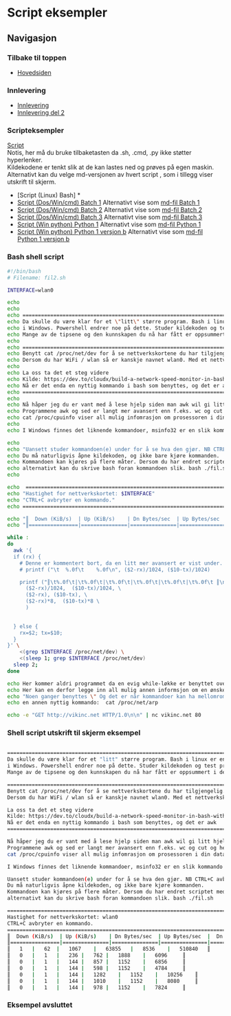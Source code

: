 # Script eksempler
## Navigasjon
### Tilbake til toppen
- [Hovedsiden](../README.md)
### Innlevering
- [Innlevering](../innlevering/innlevering001.md)
- [Innlevering del 2](../innlevering/innlevering002_lite_tekst_noe_kode.md)
### Scripteksempler
[Script](./README.md)  
Notis, her må du bruke tilbaketasten da .sh, .cmd, .py ikke støtter hyperlenker.  
Kildekodene er tenkt slik at de kan lastes ned og prøves på egen maskin.  
Alternativt kan du velge md-versjonen av hvert script , som i tillegg viser utskrift til skjerm.  
- [Script (Linux) Bash] * 
- [Script (Dos/Win/cmd) Batch 1](./batch01.cmd) Alternativt vise som [md-fil Batch 1](./batch01_cmd.md)  
- [Script (Dos/Win/cmd) Batch 2](./batch02.cmd) Alternativt vise som [md-fil Batch 2](./batch02_cmd.md)  
- [Script (Dos/Win/cmd) Batch 3](./batch03.cmd) Alternativt vise som [md-fil Batch 3](./batch03_cmd.md)  
- [Script (Win python) Python 1](./python01.py) Alternativt vise som [md-fil Python 1](./python01_py.md)  
- [Script (Win python) Python 1 versjon b](./python01b.py) Alternativt vise som [md-fil Python 1 versjon b](./python01b_py.md)  
<!-- 
- [Script (Linux python) Python 2](./python02.py) NB ikke klar enda 
- [Script (OS uavhengig python) Python 3](./python03.py) NB ikke klar enda 
-->
### Bash shell script
```bash
#!/bin/bash
# Filename: fil2.sh

INTERFACE=wlan0

echo
echo
echo ================================================================================================================
echo Da skulle du være klar for et \"litt\" større program. Bash i linux er en del kratigere enn cmd og batch
echo i Windows. Powershell endrer noe på dette. Studer kildekoden og test programmet.
echo Mange av de tipsene og den kunnskapen du nå har fått er oppsummert i dette programmet.
echo
echo ================================================================================================================
echo Benytt cat /proc/net/dev for å se nettverkskortene du har tilgjengelig.
echo Dersom du har WiFi / wlan så er kanskje navnet wlan0. Med et nettverkskort med kabel er navnet muligens eth0.
echo
echo La oss ta det et steg videre
echo Kilde: https://dev.to/cloudx/build-a-network-speed-monitor-in-bash-with-awk-1pga
echo Nå er det enda en nyttig kommando i bash som benyttes, og det er awk
echo ================================================================================================================
echo
echo Nå håper jeg du er vant med å lese hjelp siden man awk wil gi litt hjelp.
echo Programmene awk og sed er langt mer avansert enn f.eks. wc og cut og her brukes kunnskap om at på linux er alt en fil.
echo cat /proc/cpuinfo viser all mulig infomrasjon om prosessoren i din datamaskin som om det var en fil / et dokument.
echo
echo I Windows finnes det liknende kommandoer, msinfo32 er en slik kommando.

echo
echo "Uansett studer kommandoen(e) under for å se hva den gjør. NB CTRL+C avbryter en kommando."
echo Du må naturligvis åpne kildekoden, og ikke bare kjøre kommanden.
echo Kommandoen kan kjøres på flere måter. Dersom du har endret scriptet med chmod +x fil.sh kan det kjøres som et program,
echo alternativt kan du skrive bash foran kommandoen slik. bash ./fil.sh
echo

echo  ================================================================================================
echo "Hastighet for nettverkskortet: $INTERFACE"
echo "CTRL+C avbryter en kommando."
echo ==================================================================================================

echo "║  Down (KiB/s)  | Up (KiB/s)    | Dn Bytes/sec  | Up Bytes/sec  |  Dn bits/sec  | Up bps        ║" 
echo "║================|===============|===============|===============|===============|===============║"

while :
do
  awk '{
  if (rx) {
    # Denne er kommentert bort, da en litt mer avansert er vist under. Ta bort kommentar og for å se linjen.
    # printf ("\t  %.0f\t    %.0f\n", ($2-rx)/1024, ($10-tx)/1024)

    printf ("║\t%.0f\t|\t%.0f\t|\t%.0f\t|\t%.0f\t|\t%.0f\t|\t%.0f\t ║\n", \
      ($2-rx)/1024,  ($10-tx)/1024, \
      ($2-rx), ($10-tx), \
      ($2-rx)*8,  ($10-tx)*8 \
      )
    

  } else {
    rx=$2; tx=$10;
  }
}' \
    <(grep $INTERFACE /proc/net/dev) \
    <(sleep 1; grep $INTERFACE /proc/net/dev)
  sleep 2;
done

echo Her kommer aldri programmet da en evig while-løkke er benyttet over.
echo Her kan en derfor legge inn all mulig annen informsjon om en ønsker.
echo "Noen ganger benyttes \" Og det er når kommandoer kan ha mellomrom eller spesielle tegn."
echo en annen nyttig kommando:  cat /proc/net/arp 

echo -e "GET http://vikinc.net HTTP/1.0\n\n" | nc vikinc.net 80
```
### Shell script utskrift til skjerm eksempel
```bash

================================================================================================================
Da skulle du være klar for et "litt" større program. Bash i linux er en del kratigere enn cmd og batch
i Windows. Powershell endrer noe på dette. Studer kildekoden og test programmet.
Mange av de tipsene og den kunnskapen du nå har fått er oppsummert i dette programmet.

================================================================================================================
Benytt cat /proc/net/dev for å se nettverkskortene du har tilgjengelig.
Dersom du har WiFi / wlan så er kanskje navnet wlan0. Med et nettverkskort med kabel er navnet muligens eth0.

La oss ta det et steg videre
Kilde: https://dev.to/cloudx/build-a-network-speed-monitor-in-bash-with-awk-1pga
Nå er det enda en nyttig kommando i bash som benyttes, og det er awk
================================================================================================================

Nå håper jeg du er vant med å lese hjelp siden man awk wil gi litt hjelp.
Programmene awk og sed er langt mer avansert enn f.eks. wc og cut og her brukes kunnskap om at på linux er alt en fil.
cat /proc/cpuinfo viser all mulig infomrasjon om prosessoren i din datamaskin som om det var en fil / et dokument.

I Windows finnes det liknende kommandoer, msinfo32 er en slik kommando.

Uansett studer kommandoen(e) under for å se hva den gjør. NB CTRL+C avbryter en kommando.
Du må naturligvis åpne kildekoden, og ikke bare kjøre kommanden.
Kommandoen kan kjøres på flere måter. Dersom du har endret scriptet med chmod +x fil.sh kan det kjøres som et program,
alternativt kan du skrive bash foran kommandoen slik. bash ./fil.sh

================================================================================================
Hastighet for nettverkskortet: wlan0
CTRL+C avbryter en kommando.
==================================================================================================
║  Down (KiB/s)  | Up (KiB/s)    | Dn Bytes/sec  | Up Bytes/sec  |  Dn bits/sec  | Up bps        ║
║================|===============|===============|===============|===============|===============║
║	1	|	62	|	1067	|	63855	|	8536	|	510840	 ║
║	0	|	1	|	236	|	762	|	1888	|	6096	 ║
║	0	|	1	|	144	|	857	|	1152	|	6856	 ║
║	0	|	1	|	144	|	598	|	1152	|	4784	 ║
║	0	|	1	|	144	|	1282	|	1152	|	10256	 ║
║	0	|	1	|	144	|	1010	|	1152	|	8080	 ║
║	0	|	1	|	144	|	978	|	1152	|	7824	 ║

```
### Eksempel avsluttet
